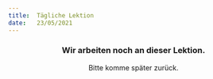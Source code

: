 ```yaml
---
title:  Tägliche Lektion
date:   23/05/2021
---
```


### <center>Wir arbeiten noch an dieser Lektion.</center>
<center>Bitte komme später zurück.</center>